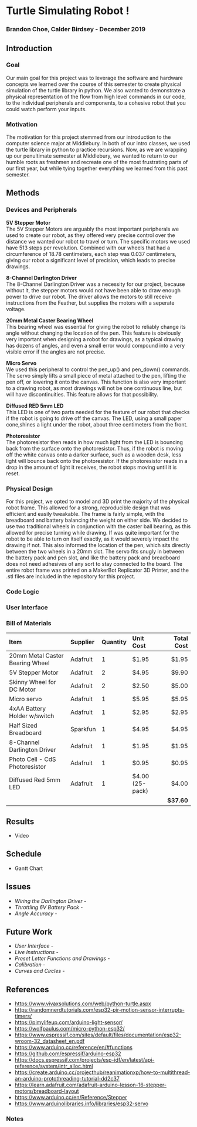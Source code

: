 # Turtle Simulating Robot !
### Brandon Choe, Calder Birdsey - December 2019 
## Introduction 
### Goal
Our main goal for this project was to leverage the software and hardware concepts we learned over the course of this semester to create physical simulation of the turtle library in python. We also wanted to demonstrate a physical representation of the flow from high level commands in our code, to the individual peripherals and components, to a cohesive robot that you could watch perform your inputs.   

### Motivation 
The motivation for this project stemmed from our introduction to the computer science major at Middlebury. In both of our intro classes, we used the turtle library in python to practice recursions. Now, as we are wrapping up our penultimate semester at Middlebury, we wanted to return to our humble roots as freshmen and recreate one of the most frustrating parts of our first year, but while tying together everything we learned from this past semester.    

## Methods 
### Devices and Peripherals   
**5V Stepper Motor**   
The 5V Stepper Motors are arguably the most important peripherals we used to create our robot, as they offered very precise control over the distance we wanted our robot to travel or turn. The specific motors we used have 513 steps per revolution. Combined with our wheels that had a circumference of 18.78 centimeters, each step was 0.037 centimeters, giving our robot a significant level of precision, which leads to precise drawings.   

**8-Channel Darlington Driver**    
The 8-Channel Darlington Driver was a necessity for our project, because without it, the stepper motors would not have been able to draw enough power to drive our robot. The driver allows the motors to still receive instructions from the Feather, but supplies the motors with a seperate voltage.   
 
**20mm Metal Caster Bearing Wheel**   
This bearing wheel was essential for giving the robot to reliably change its angle without changing the location of the pen. This feature is obviously very important when designing a robot for drawings, as a typical drawing has dozens of angles, and even a small error would compound into a very visible error if the angles are not precise. 

**Micro Servo**   
We used this peripheral to control the pen_up() and pen_down() commands. The servo simply lifts a small piece of metal attached to the pen, lifting the pen off, or lowering it onto the canvas. This function is also very important to a drawing robot, as most drawings will not be one continuous line, but will have discontinuities. This feature allows for that possibility.   

**Diffused RED 5mm LED**    
This LED is one of two parts needed for the feature of our robot that checks if the robot is going to drive off the canvas. The LED, using a small paper cone,shines a light under the robot, about three centimeters from the front.   

**Photoresistor**  
The photoresistor then reads in how much light from the LED is bouncing back from the surface onto the photoresistor. Thus, if the robot is moving off the white canvas onto a darker surface, such as a wooden desk, less light will bounce back onto the photoresistor. If the photoresistor reads in a drop in the amount of light it receives, the robot stops moving until it is reset.  

### Physical Design
For this project, we opted to model and 3D print the majority of the physical robot frame. This allowed for a strong, reproducible design that was efficient and easily tweakable. The frame is fairly simple, with the breadboard and battery balancing the weight on either side. We decided to use two traditional wheels in conjunction with the caster ball bearing, as this allowed for precise turning while drawing. If was quite important for the robot to be able to turn on itself exactly, as it would severely impact the drawing if not. This also informed the location of the pen, which sits directly between the two wheels in a 20mm slot. The servo fits snugly in between the battery pack and pen slot, and like the battery pack and breadboard does not need adhesives of any sort to stay connected to the board. The entire robot frame was printed on a MakerBot Replicator 3D Printer, and the .stl files are included in the repository for this project.   

### Code Logic 

### User Interface

### Bill of Materials



| Item            |Supplier       | Quantity | Unit Cost  | Total Cost |
|:--------------- |:------------- |:-------- |:---------- | ----------:|
| 20mm Metal Caster Bearing Wheel | Adafruit | 1  | $1.95  | $1.95 |
| 5V Stepper Motor | Adafruit | 2 | $4.95 | $9.90 |
| Skinny Wheel for DC Motor | Adafruit | 2 | $2.50 | $5.00 |
| Micro servo | Adafruit | 1 | $5.95 | $5.95 |
| 4xAA Battery Holder w/switch | Adafruit | 1 | $2.95 | $2.95 |
| Half Sized Breadboard | Sparkfun | 1 | $4.95 | $4.95 |
| 8-Channel Darlington Driver | Adafruit | 1 | $1.95 | $1.95 |
| Photo Cell - CdS Photoresistor | Adafruit | 1 | $0.95 | $0.95 |
| Diffused Red 5mm LED | Adafruit | 1 | $4.00 (25-pack) | $4.00 |
|||||**$37.60**|


## Results 
- Video

## Schedule 
- Gantt Chart 

## Issues 
- *Wiring the Darlington Driver* -
- *Throttling 6V Battery Pack* -
- *Angle Accuracy* -

## Future Work 
- *User Interface* -
- *Live Instructions* - 
- *Preset Letter Functions and Drawings* -
- *Calibration* -
- *Curves and Circles* -

## References 
- https://www.vivaxsolutions.com/web/python-turtle.aspx
- https://randomnerdtutorials.com/esp32-pir-motion-sensor-interrupts-timers/
- https://pimylifeup.com/arduino-light-sensor/
- https://wolfpaulus.com/micro-python-esp32/
- https://www.espressif.com/sites/default/files/documentation/esp32-wroom-32_datasheet_en.pdf
- https://www.arduino.cc/reference/en/#functions 
- https://github.com/espressif/arduino-esp32 
- https://docs.espressif.com/projects/esp-idf/en/latest/api-reference/system/intr_alloc.html
- https://create.arduino.cc/projecthub/reanimationxp/how-to-multithread-an-arduino-protothreading-tutorial-dd2c37
- https://learn.adafruit.com/adafruit-arduino-lesson-16-stepper-motors/breadboard-layout
- https://www.arduino.cc/en/Reference/Stepper
- https://www.arduinolibraries.info/libraries/esp32-servo

### Notes 
